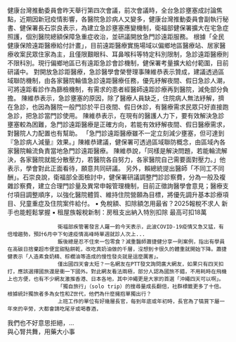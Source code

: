 
健康台灣推動委員會昨天舉行第四次會議，前次會議時，全台急診壅塞成討論焦點，近期因新冠疫情影響，各醫院急診病人又變多，健康台灣推動委員會副執行秘書、健保署長石崇良表示，為建立急診壅塞應變機制，衛福部健保署擴大在宅急症照護，個別醫院總額保障急重症收治，並研議開放急門診遠距服務。
根據「全民健康保險遠距醫療給付計畫」，目前遠距醫療實施場域以偏鄉地區醫療站、居家醫療收案民眾住家為主，且僅限艱眼科、耳鼻喉科等特定科別限制，急診遠距醫療則不限科別。現行偏鄉地區已有遠距急診會診機制，健保署考量擴大給付範圍，目前研議中。
對開放急診距醫療，急診醫學會榮譽理事陳維恭表示贊成，建議透過區域聯防機制，由各家醫院輪值急診遠距醫療任務，優先紓解夜間、假日急診人潮，可將遠距看診作為篩檢機制，有需求的患者經醫師遠距診療再到醫院，減免部分負擔。
陳維恭表示，急診壅塞的原因，除了醫療人員缺乏，住院病人無法紓解，擠在急診，也因為醫院一般門診於平日夜間、假日休診，有醫療需求民眾只好直接跑急診，把急診當門診使用。
陳維恭表示，在現有的醫護人力下，要有效解決急診壅塞較為困難，急門診遠距醫療是正確方向，若能有效紓解夜間、假日醫療需求，對醫院人力配置也有幫助。
「急門診遠距醫療雖不一定立刻減少壅塞，但可達到『急診病人減量』效果。」陳維恭建議，健保署可透過區域聯防概念，由區域內各家醫院輪流負責當地急門診遠距醫療。
陳維恭說，「同樣是解決問題，若能輪流解決，各家醫院就能分散壓力，若醫院各自努力，各家醫院自己需要面對壓力。」他表示，學會對此正面看待，願意共同研議。
另外，賴總統提出醫師「不同工不同酬」。石崇良說，衛福部全面檢討中，健保署研議調整門診診察費，分為一般及複雜診察費，建立合理門診量及異常申報管理機制，目前正徵詢醫學會意見；醫療支付項目調整順序，以強化醫院體質、維持住院營願為目標，將優先調升基本診療項目、兒童重症及住院案件給付。
 ▪ 免稅額、扣除額怎用最省？2025報稅不求人 新手也能輕鬆掌握
 ▪ 租屋族報稅新制：房租支出納入特別扣除 最高可扣18萬

                    衛福部疾管署發言人羅一鈞今天表示，此波COVID-19疫情又急又猛，有倍增趨勢，預計6月中下旬達疫情高峰時單週就診人次上...                  
                    飯後總是忍不住來一包零食？減重醫師蕭捷健分享一則案例，指出有學員在高碳日捨棄超市便宜甜點餅乾，改吃真奶油做的千層，沒想到卡很久的體重就開始下降。蕭捷健表示「人造素食奶精、棕櫚油等造成的慢性發炎就是這麼厲害」。                  
                    僅出國四天會太短？一名網友在PTT發文詢問廣大網友，如果只有四天扣打，應該選擇國旅還是衝一下國外。對此網友看法兩極，部分人認為國旅不錯，不用耗時在飛機上也方便，也有不少網友激推香港、日本各地，其中沖繩更是大家的首選「沖繩四天可以啊」。                  
                    「獨自旅行」（solo trip）的搜尋量成長翻倍，社群標籤更多了十倍。根據統計獨旅者多為女性和Z世代，他們為什麼擁抱單獨出行？                  
                    上班工作的單位有好幾層長官，每到年底或年初時，長官為了犒賞下屬一年來的辛勞，大都會請吃尾牙或喝春酒，
我們也不好意思拒絕，...                  
                    與心腎共舞，用藥大小事                  